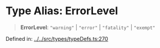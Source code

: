 # Type Alias: ErrorLevel

> **ErrorLevel**: `"warning"` \| `"error"` \| `"fatality"` \| `"exempt"`

Defined in: [../../src/types/typeDefs.ts:270](https://github.com/zotoio/x-fidelity/blob/749b04f14475849294420145101445f325608e85/src/types/typeDefs.ts#L270)

